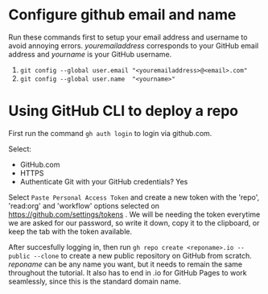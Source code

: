 # Configure github email and name
Run these commands first to setup your email address and username to avoid annoying errors. *youremailaddress* corresponds to your GitHub email address and *yourname* is your GitHub username.

1. `git config --global user.email "<youremailaddress>@<email>.com"`
2. `git config --global user.name  "<yourname>"`

# Using GitHub CLI to deploy a repo

First run the command `gh auth login` to login via github.com. 

Select:
- GitHub.com
- HTTPS
- Authenticate Git with your GitHub credentials? Yes


Select `Paste Personal Access Token` and create a new token with the 'repo', 'read:org' and 'workflow' options selected on https://github.com/settings/tokens . We will be needing the token everytime we are asked for our password, so write it down, copy it to the clipboard, or keep the tab with the token available. 

After succesfully logging in, then run 
`gh repo create <reponame>.io --public --clone` 
to create a new public repository on GitHub from scratch. *reponame* can be any name you want, but it needs to remain the same throughout the tutorial. It also has to end in .io for GitHub Pages to work seamlessly, since this is the standard domain name.